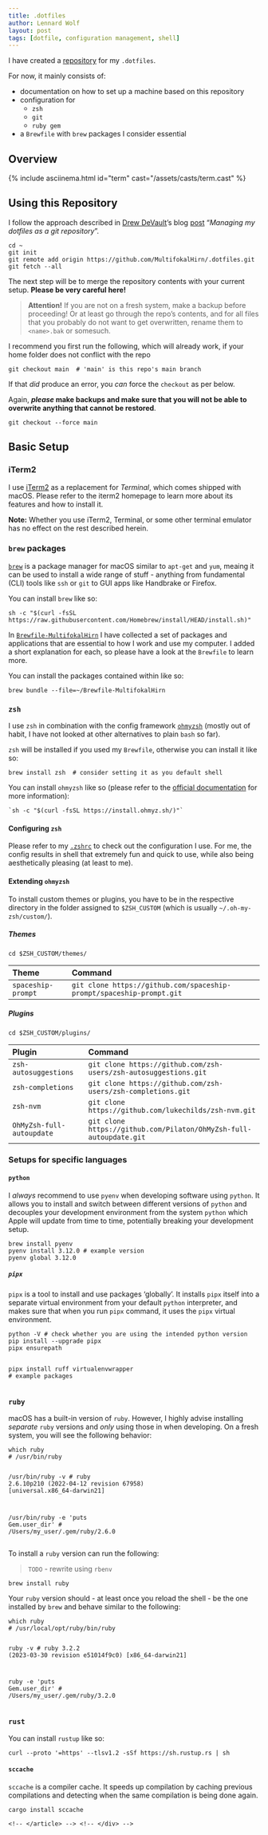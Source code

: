 ```yaml
---
title: .dotfiles
author: Lennard Wolf
layout: post
tags: [dotfile, configuration management, shell]
---
```


<p>I have created a <a href="https://github.com/MultifokalHirn/.dotfiles">repository</a> for my
    <code class="language-plaintext highlighter-rouge">.dotfiles</code>.
</p>
<p>For now, it mainly consists of:</p>
<ul>
    <li>documentation on how to set up a machine based on this repository</li>
    <li>configuration for <ul>
            <li><code class="language-plaintext highlighter-rouge">zsh</code></li>
            <li><code class="language-plaintext highlighter-rouge">git</code></li>
            <li><code class="language-plaintext highlighter-rouge">ruby gem</code></li>
        </ul>
    </li>
    <li>a <code class="language-plaintext highlighter-rouge">Brewfile</code> with <code
            class="language-plaintext highlighter-rouge">brew</code> packages I consider essential
    </li>
</ul>
<!--more-->

<h2 id="overview">Overview</h2>

<!-- <div class="ap-wrapper"> -->

{% include asciinema.html id="term" cast="/assets/casts/term.cast" %}

<!-- </div> -->

<h2 id="using-this-repository">Using this Repository</h2>
<p>I follow the approach described in <a href="https://drewdevault.com/">Drew DeVault</a>’s blog <a
        href="https://drewdevault.com/2019/12/30/dotfiles.html">post</a> “<em>Managing my dotfiles
        as a git repository</em>”.</p>
<div class="language-bash highlighter-rouge">
    <div class="highlight">
        <pre class="highlight"><code><span class="nb">cd</span> ~
git init
git remote add origin https://github.com/MultifokalHirn/.dotfiles.git
git fetch <span class="nt">--all</span>
</code></pre>
    </div>
</div>
<p>The next step will be to merge the repository contents with your current setup. <strong>Please be
        very careful here!</strong></p>
<blockquote>
    <p><strong>Attention!</strong> If you are not on a fresh system, make a backup before
        proceeding! Or at least go through the repo’s contents, and for all files that you probably
        do not want to get overwritten, rename them to <code
            class="language-plaintext highlighter-rouge">&lt;name&gt;.bak</code> or somesuch.</p>
</blockquote>
<p>I recommend you first run the following, which will already work, if your home folder does not
    conflict with the repo</p>
<div class="language-bash highlighter-rouge">
    <div class="highlight">
        <pre class="highlight"><code>git checkout main  <span class="c"># 'main' is this repo's main branch </span>
</code></pre>
    </div>
</div>
<p>If that <em>did</em> produce an error, you <em>can</em> force the <code
        class="language-plaintext highlighter-rouge">checkout</code> as per below.</p>
<p>Again, <strong><em>please</em> make backups and make sure that you will not be able to overwrite
        anything that cannot be restored</strong>.</p>
<div class="language-bash highlighter-rouge">
    <div class="highlight">
        <pre class="highlight"><code>git checkout <span class="nt">--force</span> main
</code></pre>
    </div>
</div>
<h2 id="basic-setup">Basic Setup</h2>
<h3 id="iterm2">iTerm2</h3>
<p>I use <a href="https://iterm2.com">iTerm2</a> as a replacement for <em>Terminal</em>, which comes
    shipped with macOS. Please refer to the iterm2 homepage to learn more about its features and how
    to install it.</p>
<p><strong>Note:</strong> Whether you use iTerm2, Terminal, or some other terminal emulator has no
    effect on the rest described herein.</p>
<h3 id="brew-packages"><code class="language-plaintext highlighter-rouge">brew</code> packages</h3>
<p><a href="https://brew.sh"><code class="language-plaintext highlighter-rouge">brew</code></a> is a
    package manager for macOS similar to <code class="language-plaintext highlighter-rouge">apt-get</code> and
    <code class="language-plaintext highlighter-rouge">yum</code>, meaing it can be used to install a
    wide range of stuff - anything from fundamental (CLI) tools like <code
        class="language-plaintext highlighter-rouge">ssh</code> or <code
        class="language-plaintext highlighter-rouge">git</code> to GUI apps like Handbrake or
    Firefox.
</p>
<p>You can install <code class="language-plaintext highlighter-rouge">brew</code> like so:</p>
<div class="language-bash highlighter-rouge">
    <div class="highlight">
        <pre class="highlight"><code>sh <span class="nt">-c</span> <span class="s2">"</span><span class="si">$(</span>curl <span class="nt">-fsSL</span> https://raw.githubusercontent.com/Homebrew/install/HEAD/install.sh<span class="si">)</span><span class="s2">"</span>
</code></pre>
    </div>
</div>
<p>In <a href="./Brewfile-MultifokalHirn"><code
            class="language-plaintext highlighter-rouge">Brewfile-MultifokalHirn</code></a> I have
    collected a set of packages and applications that are essential to how I work and use my
    computer. I added a short explanation for each, so please have a look at the <code
        class="language-plaintext highlighter-rouge">Brewfile</code> to learn more.</p>
<p>You can install the packages contained within like so:</p>
<div class="language-bash highlighter-rouge">
    <div class="highlight">
        <pre class="highlight"><code>brew bundle <span class="nt">--file</span><span class="o">=</span>~/Brewfile-MultifokalHirn
</code></pre>
    </div>
</div>
<h3 id="zsh"><code class="language-plaintext highlighter-rouge">zsh</code></h3>
<p>I use <code class="language-plaintext highlighter-rouge">zsh</code> in combination with the
    config framework <a href="https://github.com/ohmyzsh/ohmyzsh"><code
            class="language-plaintext highlighter-rouge">ohmyzsh</code></a> (mostly out of habit, I
    have not looked at other alternatives to plain <code class="language-plaintext highlighter-rouge">bash</code> so
    far).</p>
<p><code class="language-plaintext highlighter-rouge">zsh</code> will be installed if you used my
    <code class="language-plaintext highlighter-rouge">Brewfile</code>, otherwise you can install it
    like so:
</p>
<div class="language-bash highlighter-rouge">
    <div class="highlight">
        <pre class="highlight"><code>brew <span class="nb">install </span>zsh  <span class="c"># consider setting it as you default shell</span>
</code></pre>
    </div>
</div>
<p>You can install <code class="language-plaintext highlighter-rouge">ohmyzsh</code> like so (please
    refer to the <a href="https://github.com/ohmyzsh/ohmyzsh/wiki">official documentation</a> for
    more information):</p>
<div class="language-bash highlighter-rouge">
    <div class="highlight">
        <pre class="highlight"><code><span class="sb">`</span>sh <span class="nt">-c</span> <span class="s2">"</span><span class="si">$(</span>curl <span class="nt">-fsSL</span> https://install.ohmyz.sh/<span class="si">)</span><span class="s2">"</span><span class="sb">`</span>
</code></pre>
    </div>
</div>
<h4 id="configuring-zsh">Configuring <code class="language-plaintext highlighter-rouge">zsh</code>
</h4>
<p>Please refer to my <a href=".zshrc"><code class="language-plaintext highlighter-rouge">.zshrc</code></a> to
    check out the
    configuration I use. For me, the config results in shell that extremely fun and quick to use,
    while also being aesthetically pleasing (at least to me).</p>
<h4 id="extending-ohmyzsh">Extending <code class="language-plaintext highlighter-rouge">ohmyzsh</code></h4>
<p>To install custom themes or plugins, you have to be in the respective directory in the folder
    assigned to <code class="language-plaintext highlighter-rouge">$ZSH_CUSTOM</code> (which is
    usually <code class="language-plaintext highlighter-rouge">~/.oh-my-zsh/custom/</code>).</p>
<h5 id="themes">Themes</h5>
<div class="language-bash highlighter-rouge">
    <div class="highlight">
        <pre class="highlight"><code><span class="nb">cd</span> <span class="nv">$ZSH_CUSTOM</span>/themes/
</code></pre>
    </div>
</div>
<table>
    <thead>
        <tr>
            <th style="text-align: left">Theme</th>
            <th style="text-align: left">Command</th>
        </tr>
    </thead>
    <tbody>
        <tr>
            <td style="text-align: left"><code class="language-plaintext highlighter-rouge">spaceship-prompt</code>
            </td>
            <td style="text-align: left"><code
                    class="language-plaintext highlighter-rouge">git clone https://github.com/spaceship-prompt/spaceship-prompt.git</code>
            </td>
        </tr>
    </tbody>
</table>
<h5 id="plugins">Plugins</h5>
<div class="language-bash highlighter-rouge">
    <div class="highlight">
        <pre class="highlight"><code><span class="nb">cd</span> <span class="nv">$ZSH_CUSTOM</span>/plugins/
</code></pre>
    </div>
</div>
<table>
    <thead>
        <tr>
            <th style="text-align: left">Plugin</th>
            <th style="text-align: left">Command</th>
        </tr>
    </thead>
    <tbody>
        <tr>
            <td style="text-align: left"><code class="language-plaintext highlighter-rouge">zsh-autosuggestions</code>
            </td>
            <td style="text-align: left"><code
                    class="language-plaintext highlighter-rouge">git clone https://github.com/zsh-users/zsh-autosuggestions.git</code>
            </td>
        </tr>
        <tr>
            <td style="text-align: left"><code class="language-plaintext highlighter-rouge">zsh-completions</code>
            </td>
            <td style="text-align: left"><code
                    class="language-plaintext highlighter-rouge">git clone https://github.com/zsh-users/zsh-completions.git</code>
            </td>
        </tr>
        <tr>
            <td style="text-align: left"><code class="language-plaintext highlighter-rouge">zsh-nvm</code></td>
            <td style="text-align: left"><code
                    class="language-plaintext highlighter-rouge">git clone https://github.com/lukechilds/zsh-nvm.git</code>
            </td>
        </tr>
        <tr>
            <td style="text-align: left"><code
                    class="language-plaintext highlighter-rouge">OhMyZsh-full-autoupdate</code></td>
            <td style="text-align: left"><code
                    class="language-plaintext highlighter-rouge">git clone https://github.com/Pilaton/OhMyZsh-full-autoupdate.git</code>
            </td>
        </tr>
    </tbody>
</table>
<h3 id="setups-for-specific-languages">Setups for specific languages</h3>
<h4 id="python"><code class="language-plaintext highlighter-rouge">python</code></h4>
<p>I <em>always</em> recommend to use <code class="language-plaintext highlighter-rouge">pyenv</code> when
    developing software using
    <code class="language-plaintext highlighter-rouge">python</code>. It allows you to install and
    switch between different versions of <code class="language-plaintext highlighter-rouge">python</code> and
    decouples your development
    environment from the system <code class="language-plaintext highlighter-rouge">python</code>
    which Apple will update from time to time, potentially breaking your development setup.
</p>
<div class="language-bash highlighter-rouge">
    <div class="highlight">
        <pre class="highlight"><code>brew <span class="nb">install </span>pyenv
pyenv <span class="nb">install </span>3.12.0 <span class="c"># example version</span>
pyenv global 3.12.0
</code></pre>
    </div>
</div>
<h5 id="pipx"><code class="language-plaintext highlighter-rouge">pipx</code></h5>
<p><code class="language-plaintext highlighter-rouge">pipx</code> is a tool to install and use
    packages ‘globally’. It installs <code class="language-plaintext highlighter-rouge">pipx</code>
    itself into a separate virtual environment from your default <code
        class="language-plaintext highlighter-rouge">python</code> interpreter, and makes sure that
    when you run <code class="language-plaintext highlighter-rouge">pipx</code> command, it uses the
    <code class="language-plaintext highlighter-rouge">pipx</code> virtual environment.
</p>
<div class="language-bash highlighter-rouge">
    <div class="highlight">
        <pre class="highlight"><code>python <span class="nt">-V</span> <span class="c"># check whether you are using the intended python version</span>
pip <span class="nb">install</span> <span class="nt">--upgrade</span> pipx
pipx ensurepath

pipx <span class="nb">install </span>ruff virtualenvwrapper <span class="c"># example packages</span>
</code></pre>
    </div>
</div>
<h3 id="ruby"><code class="language-plaintext highlighter-rouge">ruby</code></h3>
<p>macOS has a built-in version of <code class="language-plaintext highlighter-rouge">ruby</code>.
    However, I highly advise installing <em>separate</em> <code class="language-plaintext highlighter-rouge">ruby</code>
    versions and <em>only</em> using
    those in when developing. On a fresh system, you will see the following behavior:</p>
<div class="language-bash highlighter-rouge">
    <div class="highlight">
        <pre class="highlight"><code>which ruby
<span class="c"># /usr/bin/ruby</span>

/usr/bin/ruby <span class="nt">-v</span>
<span class="c"># ruby 2.6.10p210 (2022-04-12 revision 67958) [universal.x86_64-darwin21]</span>

/usr/bin/ruby <span class="nt">-e</span> <span class="s1">'puts Gem.user_dir'</span>
<span class="c"># /Users/my_user/.gem/ruby/2.6.0</span>
</code></pre>
    </div>
</div>
<p>To install a <code class="language-plaintext highlighter-rouge">ruby</code> version can run the
    following:</p>
<blockquote>
    <p><code class="language-plaintext highlighter-rouge">TODO</code> - rewrite using <code
            class="language-plaintext highlighter-rouge">rbenv</code></p>
</blockquote>
<div class="language-bash highlighter-rouge">
    <div class="highlight">
        <pre class="highlight"><code>brew <span class="nb">install </span>ruby
</code></pre>
    </div>
</div>
<p>Your <code class="language-plaintext highlighter-rouge">ruby</code> version should - at least
    once you reload the shell - be the one installed by <code class="language-plaintext highlighter-rouge">brew</code>
    and behave similar to the
    following:</p>
<div class="language-bash highlighter-rouge">
    <div class="highlight">
        <pre class="highlight"><code>which ruby
<span class="c"># /usr/local/opt/ruby/bin/ruby</span>

ruby <span class="nt">-v</span>
<span class="c"># ruby 3.2.2 (2023-03-30 revision e51014f9c0) [x86_64-darwin21]</span>

ruby <span class="nt">-e</span> <span class="s1">'puts Gem.user_dir'</span>
<span class="c"># /Users/my_user/.gem/ruby/3.2.0</span>
</code></pre>
    </div>
</div>
<h3 id="rust"><code class="language-plaintext highlighter-rouge">rust</code></h3>
<p>You can install <code class="language-plaintext highlighter-rouge">rustup</code> like so:</p>
<div class="language-bash highlighter-rouge">
    <div class="highlight">
        <pre class="highlight"><code>curl <span class="nt">--proto</span> <span class="s1">'=https'</span> <span class="nt">--tlsv1</span>.2 <span class="nt">-sSf</span> https://sh.rustup.rs | sh
</code></pre>
    </div>
</div>
<h4 id="sccache"><code class="language-plaintext highlighter-rouge">sccache</code></h4>
<p><code class="language-plaintext highlighter-rouge">sccache</code> is a compiler cache. It speeds
    up compilation by caching previous compilations and detecting when the same compilation is being
    done again.</p>
<div class="language-bash highlighter-rouge">
    <div class="highlight">
        <pre class="highlight"><code>cargo <span class="nb">install </span>sccache
</code></pre>
    </div>
</div>
<!-- #### fonts & icons ```bash brew tap shaunsingh/SFMono-Nerd-Font-Ligaturized brew install --cask font-sf-mono-nerd-font-ligaturized brew install hicolor-icon-theme wget https://github.com/ryanoasis/nerd-fonts/releases/download/v3.1.1/Hack.zip ~/Downloads/Hack.zip ``` brew install orbstack ``` -->
<!-- ```diff - plugins=(...) + plugins=(... evalcache) ``` -->
<div class="language-plaintext highlighter-rouge">
    <div class="highlight">
        <pre class="highlight"><code>&lt;!-- &lt;/article&gt; --&gt; &lt;!-- &lt;/div&gt; --&gt;
</code></pre>
    </div>
</div>
